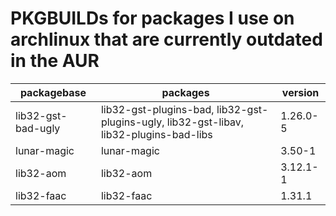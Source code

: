 # PKGBUILDs for packages I use on archlinux that are currently outdated in the AUR

| packagebase | packages | version |
|-------------|----------|---------
| lib32-gst-bad-ugly| lib32-gst-plugins-bad, lib32-gst-plugins-ugly, lib32-gst-libav, lib32-plugins-bad-libs | 1.26.0-5 |
| lunar-magic | lunar-magic | 3.50-1 |
| lib32-aom | lib32-aom | 3.12.1-1 |
| lib32-faac | lib32-faac | 1.31.1 |
